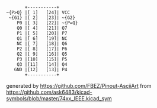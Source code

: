 

	       +-----------+
	~{P>Q} |[ 1]   [24]| VCC
	 ~{G1} |[ 2]   [23]| ~{G2}
	    P0 |[ 3]   [22]| ~{P=Q}
	    Q0 |[ 4]   [21]| Q7
	    P1 |[ 5]   [20]| P7
	    Q1 |[ 6]   [19]| NC
	    NC |[ 7]   [18]| Q6
	    P2 |[ 8]   [17]| P6
	    Q2 |[ 9]   [16]| Q5
	    P3 |[10]   [15]| P5
	    Q3 |[11]   [14]| Q4
	   GND |[12]   [13]| P4
	       +-----------+


generated by https://github.com/FBEZ/Pinout-AsciiArt from https://github.com/ask6483/kicad-symbols/blob/master/74xx_IEEE.kicad_sym
